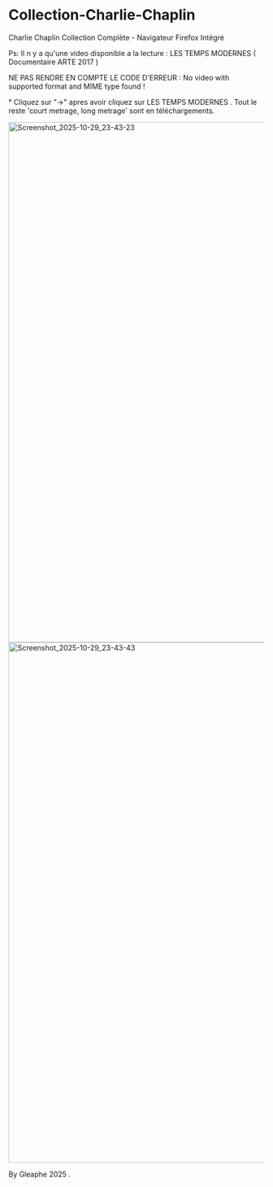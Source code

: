 # Collection-Charlie-Chaplin

 Charlie Chaplin  Collection Complète - Navigateur Firefox Intégré
 
 Ps: Il n y a qu'une video disponible a la lecture : LES TEMPS MODERNES  ( Documentaire ARTE 2017 ) 

 NE PAS RENDRE EN COMPTE LE CODE D'ERREUR : No video with supported format and MIME type found !
 
 ° Cliquez sur "→" apres avoir cliquez sur LES TEMPS MODERNES . Tout le reste 'court metrage, long metrage' sont en téléchargements. 
 
<img width="1280" height="1024" alt="Screenshot_2025-10-29_23-43-23" src="https://github.com/user-attachments/assets/5cf41259-606c-4276-a596-e678b4a3d1d3" />
<img width="1280" height="1024" alt="Screenshot_2025-10-29_23-43-43" src="https://github.com/user-attachments/assets/896d42c6-08de-484d-85a6-2d8837069046" />


By Gleaphe 2025 .

